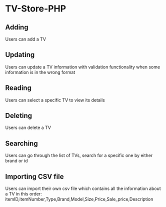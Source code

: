 # TV-Store-PHP

## Adding
Users can add a TV

## Updating
Users can update a TV information with validation functionality when some information is in the wrong format

## Reading
Users can select a specific TV to view its details

## Deleting
Users can delete a TV

## Searching
Users can go through the list of TVs, search for a specific one by either brand or id

## Importing CSV file
Users can import their own csv file which contains all the information about a TV in this order: itemID,itemNumber,Type,Brand,Model,Size,Price,Sale_price,Description
